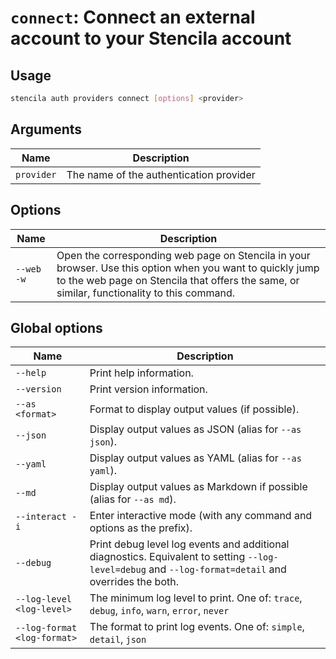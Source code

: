 <!-- Generated from doc comments in Rust. Do not edit. -->

# `connect`: Connect an external account to your Stencila account

## Usage

```sh
stencila auth providers connect [options] <provider>
```




## Arguments

| Name | Description |
| --- | --- |
| `provider` | The name of the authentication provider |

## Options

| Name | Description |
| --- | --- |
| `--web -w` | Open the corresponding web page on Stencila in your browser. Use this option when you want to quickly jump to the web page on Stencila that offers the same, or similar, functionality to this command. |

## Global options

| Name | Description |
| --- | --- |
| `--help` | Print help information. |
| `--version` | Print version information. |
| `--as <format>` | Format to display output values (if possible). |
| `--json` | Display output values as JSON (alias for `--as json`). |
| `--yaml` | Display output values as YAML (alias for `--as yaml`). |
| `--md` | Display output values as Markdown if possible (alias for `--as md`). |
| `--interact -i` | Enter interactive mode (with any command and options as the prefix). |
| `--debug` | Print debug level log events and additional diagnostics. Equivalent to setting `--log-level=debug` and `--log-format=detail` and overrides the both. |
| `--log-level <log-level>` | The minimum log level to print. One of: `trace`, `debug`, `info`, `warn`, `error`, `never` |
| `--log-format <log-format>` | The format to print log events. One of: `simple`, `detail`, `json` |